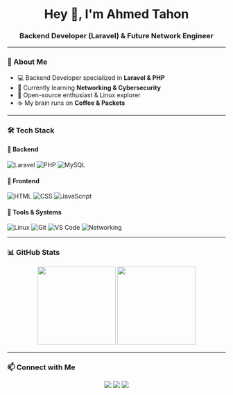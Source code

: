 <h1 align="center">Hey 👋, I'm Ahmed Tahon</h1>
<h3 align="center">Backend Developer (Laravel) & Future Network Engineer</h3>

---

### 🚀 About Me
- 💻 Backend Developer specialized in **Laravel & PHP**
- 🌱 Currently learning **Networking & Cybersecurity**
- 🐧 Open-source enthusiast & Linux explorer
- ☕ My brain runs on **Coffee & Packets**

---

### 🛠️ Tech Stack

#### 🔹 Backend
![Laravel](https://img.shields.io/badge/Laravel-%23FF2D20.svg?style=flat&logo=laravel&logoColor=white)
![PHP](https://img.shields.io/badge/PHP-777BB4?style=flat&logo=php&logoColor=white)
![MySQL](https://img.shields.io/badge/MySQL-%2300f.svg?style=flat&logo=mysql&logoColor=white)

#### 🔹 Frontend
![HTML](https://img.shields.io/badge/HTML5-E34F26?style=flat&logo=html5&logoColor=white)
![CSS](https://img.shields.io/badge/CSS3-1572B6?style=flat&logo=css3&logoColor=white)
![JavaScript](https://img.shields.io/badge/JavaScript-F7DF1E?style=flat&logo=javascript&logoColor=black)

#### 🔹 Tools & Systems
![Linux](https://img.shields.io/badge/Linux-FCC624?style=flat&logo=linux&logoColor=black)
![Git](https://img.shields.io/badge/GIT-E44C30?style=flat&logo=git&logoColor=white)
![VS Code](https://img.shields.io/badge/VS_Code-0078D4?style=flat&logo=visual-studio-code&logoColor=white)
![Networking](https://img.shields.io/badge/Networking-%2300599C.svg?style=flat&logo=cisco&logoColor=white)

---

### 📊 GitHub Stats
<div align="center">
  <img src="https://github-readme-stats.vercel.app/api?username=ahmedtahon&show_icons=true&theme=radical" height="180em"/>
  <img src="https://github-readme-stats.vercel.app/api/top-langs/?username=ahmedtahon&layout=compact&theme=radical" height="180em"/>
</div>

---

### 📫 Connect with Me
<p align="center">
  <a href="https://linkedin.com/in/YourLinkedinUsername"><img src="https://img.shields.io/badge/LinkedIn-%230077B5.svg?&logo=linkedin&logoColor=white" /></a>
  <a href="https://t.me/YourTelegramUsername"><img src="https://img.shields.io/badge/Telegram-%2326A5E4.svg?&logo=telegram&logoColor=white" /></a>
  <a href="mailto:youremail@example.com"><img src="https://img.shields.io/badge/Gmail-D14836?&logo=gmail&logoColor=white" /></a>
</p>


